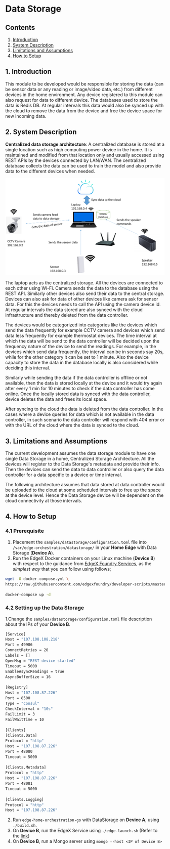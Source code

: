 # Data Storage
## Contents
1. [Introduction](#1-introduction)
2. [System Description](#2-system-description)
3. [Limitations and Assumptions](#3-limitations-and-assumptions)
4. [How to Setup](#4-how-to-setup)

## 1. Introduction
This module to be developed would be responsible for storing the data (can be sensor data or any reading or image/video data, etc.) from different devices in the home environment. Any device registered to this module can also request for data to different device. The databases used to store the data is Redis DB. At regular intervals this data would also be synced up with the cloud to remove the data from the device and free the device space for new incoming data.

## 2. System Description
**Centralized data storage architecture**: A centralized database is stored at a single location such as high computing power device in the home. It is maintained and modified from that location only and usually accessed using REST APIs by the devices connected by LAN/WAN. The centralized database collects the data can be used to train the model and also provide data to the different devices when needed.

![](doc/images/System-description-of-Data-Storage.png)

The laptop acts as the centralized storage. All the devices are connected to each other using Wi-Fi. Camera sends the data to the database using the REST API. Similarly other devices also send their data to the central storage. Devices can also ask for data of other devices like camera ask for sensor data. For this the devices needs to call the API using the camera device id. At regular intervals the data stored are also synced with the cloud infrastructure and thereby deleted from the data controller.

The devices would be categorized into categories like the devices which send the data frequently for example CCTV camera and devices which send data less frequently for example thermostat devices. The time interval at which the data will be send to the data controller will be decided upon the frequency nature of the device to send the readings. For example, in the devices which send data frequently, the interval can be in seconds say 20s, while for the other category it can be set to 1 minute. Also the device capacity to store the data in the database locally is also considered while deciding this interval.

Similarly while sending the data if the data controller is offline or not available, then the data is stored locally at the device and it would try again after every 1 min for 10 minutes to check if the data controller has come online. Once the locally stored data is synced with the data controller, device deletes the data and frees its local space.

After syncing to the cloud the data is deleted from the data controller. In the cases where a device queries for data which is not available in the data controller, in such scenario the data controller will respond with 404 error or with the URL of the cloud where the data is synced to the cloud.

## 3. Limitations and Assumptions
The current development assumes the data storage module to have one single Data Storage in a home, Centralized Storage Architecture. All the devices will register to the Data Storage's metadata and provide their info. Then the devices can send the data to data controller or also query the data controller for a data specific to a device or time interval.

The following architecture assumes that data stored at data controller would be uploaded to the cloud at some scheduled intervals to free up the space at the device level. Hence the Data Storage device will be dependent on the cloud connectivity at those intervals.

## 4. How to Setup
### 4.1 Prerequisite
1. Placement the `samples/datastorage/configuration.toml` file into `/var/edge-orchestration/datastorage/` in your **Home Edge** with Data Storage (**Device A**).
2. Run the EdgeX Docker containers on your Linux machine (**Device B**) with respect to the guidance from [EdgeX Foundry Services](https://github.com/edgexfoundry/edgex-go/tree/fuji#get-started), as the _simplest way_ that you can follow using follows;

```sh
wget -O docker-compose.yml \
https://raw.githubusercontent.com/edgexfoundry/developer-scripts/master/releases/fuji/compose-files/docker-compose-fuji.yml

docker-compose up -d
```

### 4.2 Setting up the Data Storage
1.Change the `samples/datastorage/configuration.toml` file description about the IPs of your **Device B**.

```sh
[Service]
Host = "107.108.108.218"
Port = 49986
ConnectRetries = 20
Labels = []
OpenMsg = "REST device started"
Timeout = 5000
EnableAsyncReadings = true
AsyncBufferSize = 16

[Registry]
Host = "107.108.87.226"
Port = 8500
Type = "consul"
CheckInterval = "10s"
FailLimit = 3
FailWaitTime = 10

[Clients]
[Clients.Data]
Protocol = "http"
Host = "107.108.87.226"
Port = 48080
Timeout = 5000

[Clients.Metadata]
Protocol = "http"
Host = "107.108.87.226"
Port = 48081
Timeout = 5000

[Clients.Logging]
Protocol = "http"
Host = "107.108.87.226"
```

2. Run `edge-home-orchestration-go` with DataStorage on **Device A**, using `./build.sh`.
3. On **Device B**, run the EdgeX Service using `./edge-launch.sh` (Refer to the [link](https://github.com/edgexfoundry/edgex-go/tree/fuji#get-started))
4. On **Device B**, run a Mongo server using `mongo --host <IP of Device B>`